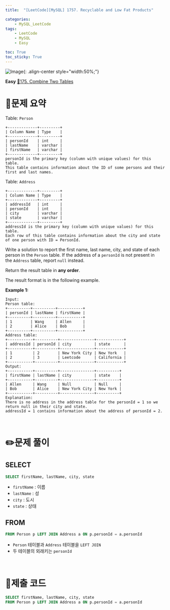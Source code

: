 ```yaml
---
title:  "[LeetCode][MySQL] 1757. Recyclable and Low Fat Products" 

categories: 
    - MySQL_LeetCode
tags: 
    - LeetCode
    - MySQL
    - Easy

toc: True
toc_sticky: True
---
```

![Image](https://github.com/user-attachments/assets/4b8e7f3a-d568-4d5b-a8a9-c3d4b23975f6){: .align-center style="width:50%;"}

**Easy**
[🔗175. Combine Two Tables](https://leetcode.com/problems/combine-two-tables/)

# 📝문제 요약
Table: `Person`

```
+-------------+---------+
| Column Name | Type    |
+-------------+---------+
| personId    | int     |
| lastName    | varchar |
| firstName   | varchar |
+-------------+---------+
personId is the primary key (column with unique values) for this table.
This table contains information about the ID of some persons and their first and last names.

```

Table: `Address`

```
+-------------+---------+
| Column Name | Type    |
+-------------+---------+
| addressId   | int     |
| personId    | int     |
| city        | varchar |
| state       | varchar |
+-------------+---------+
addressId is the primary key (column with unique values) for this table.
Each row of this table contains information about the city and state of one person with ID = PersonId.

```

Write a solution to report the first name, last name, city, and state of each person in the `Person` table. If the address of a `personId` is not present in the `Address` table, report `null` instead.

Return the result table in **any order**.

The result format is in the following example.

**Example 1:**

```
Input:
Person table:
+----------+----------+-----------+
| personId | lastName | firstName |
+----------+----------+-----------+
| 1        | Wang     | Allen     |
| 2        | Alice    | Bob       |
+----------+----------+-----------+
Address table:
+-----------+----------+---------------+------------+
| addressId | personId | city          | state      |
+-----------+----------+---------------+------------+
| 1         | 2        | New York City | New York   |
| 2         | 3        | Leetcode      | California |
+-----------+----------+---------------+------------+
Output:
+-----------+----------+---------------+----------+
| firstName | lastName | city          | state    |
+-----------+----------+---------------+----------+
| Allen     | Wang     | Null          | Null     |
| Bob       | Alice    | New York City | New York |
+-----------+----------+---------------+----------+
Explanation:
There is no address in the address table for the personId = 1 so we return null in their city and state.
addressId = 1 contains information about the address of personId = 2.
```


<br>

# ✏️문제 풀이
## SELECT

```sql
SELECT firstName, lastName, city, state
```

- `firstName` : 이름
- `lastName` : 성
- `city` : 도시
- `state` : 상태

## FROM

```sql
FROM Person p LEFT JOIN Address a ON p.personId = a.personId
```

- `Person`  테이블과 `Address` 테이블을 `LEFT JOIN`
- 두 테이블의 외래키는 `personId`

<br>

# 💯제출 코드
```sql
SELECT firstName, lastName, city, state
FROM Person p LEFT JOIN Address a ON p.personId = a.personId
```
